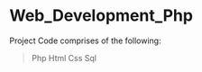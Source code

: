Web_Development_Php
===================

Project Code comprises of the following:

> Php
> Html
> Css
> Sql
